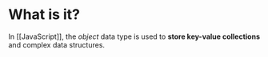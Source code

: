 # What is it?

In [[JavaScript]], the *object* data type is used to **store key-value collections** and complex data structures.
